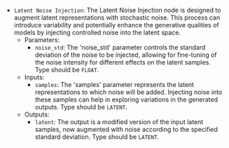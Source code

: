 - `Latent Noise Injection`: The Latent Noise Injection node is designed to augment latent representations with stochastic noise. This process can introduce variability and potentially enhance the generative qualities of models by injecting controlled noise into the latent space.
    - Parameters:
        - `noise_std`: The 'noise_std' parameter controls the standard deviation of the noise to be injected, allowing for fine-tuning of the noise intensity for different effects on the latent samples. Type should be `FLOAT`.
    - Inputs:
        - `samples`: The 'samples' parameter represents the latent representations to which noise will be added. Injecting noise into these samples can help in exploring variations in the generated outputs. Type should be `LATENT`.
    - Outputs:
        - `latent`: The output is a modified version of the input latent samples, now augmented with noise according to the specified standard deviation. Type should be `LATENT`.

